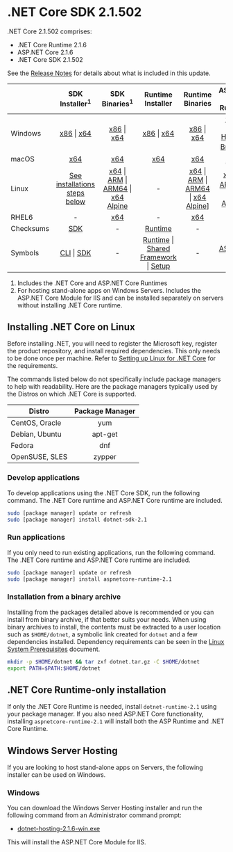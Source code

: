 # .NET Core SDK 2.1.502

.NET Core 2.1.502 comprises:

* .NET Core Runtime 2.1.6
* ASP.NET Core 2.1.6
* .NET Core SDK 2.1.502

See the [Release Notes][release-notes] for details about what is included in this update.

|           | SDK Installer<sup>1</sup>                        | SDK Binaries<sup>1</sup>                 | Runtime Installer                                        | Runtime Binaries                                 | ASP.NET Core Runtime           |
| --------- | :------------------------------------------:     | :----------------------:                 | :---------------------------:                            | :-------------------------:                      | :-----------------:            |
| Windows   | [x86][dotnet-sdk-win-x86.exe] \| [x64][dotnet-sdk-win-x64.exe] | [x86][dotnet-sdk-win-x86.zip] \| [x64][dotnet-sdk-win-x64.zip] | [x86][dotnet-runtime-win-x86.exe] \| [x64][dotnet-runtime-win-x64.exe] | [x86][dotnet-runtime-win-x86.zip] \| [x64][dotnet-runtime-win-x64.zip] | [x86][aspnetcore-runtime-win-x86.exe] \| [x64][aspnetcore-runtime-win-x64.exe] <br/> [Hosting Bundle][dotnet-hosting-win.exe]<sup>2</sup> |
| macOS     | [x64][dotnet-sdk-osx-x64.pkg]  | [x64][dotnet-sdk-osx-x64.tar.gz]     | [x64][dotnet-runtime-osx-x64.pkg] | [x64][dotnet-runtime-osx-x64.tar.gz] | [x64][aspnetcore-runtime-osx-x64.tar.gz]<sup>1</sup>
| Linux     | [See installations steps below][linux-install]   | [x64][dotnet-sdk-linux-x64.tar.gz] \| [ARM][dotnet-sdk-linux-arm.tar.gz] \| [ARM64][dotnet-sdk-linux-arm64.tar.gz] \| [x64 Alpine][dotnet-sdk-linux-musl-x64.tar.gz] | - | [x64][dotnet-runtime-linux-x64.tar.gz] \| [ARM][dotnet-runtime-linux-arm.tar.gz] \| [ARM64][dotnet-runtime-linux-arm64.tar.gz] \| [x64 Alpine][dotnet-runtime-linux-musl-x64.tar.gz]] | [x64][aspnetcore-runtime-linux-x64.tar.gz]<sup>1</sup>  \| [ARM32][aspnetcore-runtime-linux-arm.tar.gz]<sup>1</sup> \| [x64 Alpine][aspnetcore-runtime-linux-musl-x64.tar.gz]<sup>1</sup> |
| RHEL6     | -                                                | [x64][dotnet-sdk-rhel.6-x64.tar.gz]                    | -                                                        | [x64][dotnet-runtime-rhel.6-x64.tar.gz] | - |
| Checksums | [SDK][checksums-sdk]                             | -                                        | [Runtime][checksums-runtime]                             | - | - |
| Symbols   | [CLI][cli-symbols.zip] \| [SDK][dotnet-sdk-symbols.zip]  | -                                        | [Runtime][coreclr-symbols.zip] \| [Shared Framework][corefx-symbols.zip] \| [Setup][core-setup-symbols.zip] | - | [ASP.NET Core][aspnet-symbols.zip] |

1. Includes the .NET Core and ASP.NET Core Runtimes
2. For hosting stand-alone apps on Windows Servers. Includes the ASP.NET Core Module for IIS and can be installed separately on servers without installing .NET Core runtime.

## Installing .NET Core on Linux

Before installing .NET, you will need to register the Microsoft key, register the product repository, and install required dependencies. This only needs to be done once per machine. Refer to [Setting up Linux for .NET Core][linux-setup] for the requirements.

The commands listed below do not specifically include package managers to help with readability. Here are the package managers typically used by the Distros on which .NET Core is supported.

| Distro | Package Manager  |
| ---             | :----:  |
| CentOS, Oracle  | yum     |
| Debian, Ubuntu  | apt-get |
| Fedora          | dnf     |
| OpenSUSE, SLES  | zypper  |

### Develop applications

To develop applications using the .NET Core SDK, run the following command. The .NET Core runtime and ASP.NET Core runtime are included.

```bash
sudo [package manager] update or refresh
sudo [package manager] install dotnet-sdk-2.1
```

### Run applications

If you only need to run existing applications, run the following command. The .NET Core runtime and ASP.NET Core runtime are included.

```bash
sudo [package manager] update or refresh
sudo [package manager] install aspnetcore-runtime-2.1
```

### Installation from a binary archive

Installing from the packages detailed above is recommended or you can install from binary archive, if that better suits your needs. When using binary archives to install, the contents must be extracted to a user location such as `$HOME/dotnet`, a symbolic link created for `dotnet` and a few dependencies installed. Dependency requirements can be seen in the [Linux System Prerequisites](https://github.com/dotnet/core/blob/main/Documentation/linux-prereqs.md) document.

```bash
mkdir -p $HOME/dotnet && tar zxf dotnet.tar.gz -C $HOME/dotnet
export PATH=$PATH:$HOME/dotnet
```

## .NET Core Runtime-only installation

If only the .NET Core Runtime is needed, install `dotnet-runtime-2.1` using your package manager. If you also need ASP.NET Core functionality, installing `aspnetcore-runtime-2.1` will install both the ASP Runtime and .NET Core Runtime.

## Windows Server Hosting

If you are looking to host stand-alone apps on Servers, the following installer can be used on Windows.

### Windows

You can download the Windows Server Hosting installer and run the following command from an Administrator command prompt:

* [dotnet-hosting-2.1.6-win.exe][dotnet-hosting-win.exe]

This will install the ASP.NET Core Module for IIS.

[blob-runtime]: https://dotnetcli.blob.core.windows.net/dotnet/Runtime/
[blob-sdk]: https://dotnetcli.blob.core.windows.net/dotnet/Sdk/
[release-notes]: https://github.com/dotnet/core/blob/main/release-notes/2.1/2.1.502-SDK/2.1.502.md

[dotnet-runtime-linux-arm.tar.gz]: https://download.visualstudio.microsoft.com/download/pr/7d461733-a0cd-48ee-9963-791337dcaafa/3b75ee4c7fb9d6bc7d0ddd9761676096/dotnet-runtime-2.1.6-linux-arm.tar.gz
[dotnet-runtime-linux-arm64.tar.gz]: https://download.visualstudio.microsoft.com/download/pr/9cb31ef2-d5ec-490d-8a3f-f45f52d28fec/4c906b6132f2c0fe55e9e0209f08b352/dotnet-runtime-2.1.6-linux-arm64.tar.gz
[dotnet-runtime-linux-musl-x64.tar.gz]: https://download.visualstudio.microsoft.com/download/pr/b934284c-96e3-49ab-9c86-6332092bafa7/480c4ba3ddd68c4a303c8de3616ac4ee/dotnet-runtime-2.1.6-linux-musl-x64.tar.gz
[dotnet-runtime-linux-x64.tar.gz]: https://download.visualstudio.microsoft.com/download/pr/5c1334bc-bd26-4232-a745-2728b36a2628/8e163216cdcec15332ebf2e5575962de/dotnet-runtime-2.1.6-linux-x64.tar.gz
[dotnet-runtime-osx-x64.pkg]: https://download.visualstudio.microsoft.com/download/pr/26452190-8866-4e1c-8bd2-e4699d775555/befaa5544a34e875621b239281d662a5/dotnet-runtime-2.1.6-osx-x64.pkg
[dotnet-runtime-osx-x64.tar.gz]: https://download.visualstudio.microsoft.com/download/pr/0f36c0b9-397b-4303-9a83-2f09e08affb0/dc43655b905e0c3d5d5fd89cafc1fb81/dotnet-runtime-2.1.6-osx-x64.tar.gz
[dotnet-runtime-rhel.6-x64.tar.gz]: https://download.visualstudio.microsoft.com/download/pr/95777fc5-eb49-4fe3-b136-db2c1e8c4cab/17cafbf4d0d6e234e4ea6cc143739e1d/dotnet-runtime-2.1.6-rhel.6-x64.tar.gz
[dotnet-runtime-win-x64.exe]: https://download.visualstudio.microsoft.com/download/pr/8dcd5adb-21a8-43db-ab6a-d6c8e37b20fe/d52d48805fc35dbfa7ce411fbf5fda59/dotnet-runtime-2.1.6-win-x64.exe
[dotnet-runtime-win-x64.zip]: https://download.visualstudio.microsoft.com/download/pr/3f6b6def-4e9a-4405-b21f-89f77d1605c4/52be50baa0e9bfa118fe6de80be89ab6/dotnet-runtime-2.1.6-win-x64.zip
[dotnet-runtime-win-x86.exe]: https://download.visualstudio.microsoft.com/download/pr/af783fb4-da01-44f9-a8b8-9e52dda7970e/3d9920fc37175a41140f9c8af542a42c/dotnet-runtime-2.1.6-win-x86.exe
[dotnet-runtime-win-x86.zip]: https://download.visualstudio.microsoft.com/download/pr/3ef3e42c-281d-43e2-969b-3f6aafef56f1/a13f4c966b0f499b8883f6e6f8b1765c/dotnet-runtime-2.1.6-win-x86.zip
[aspnetcore-runtime-linux-arm.tar.gz]: https://download.visualstudio.microsoft.com/download/pr/9c5d6af2-868c-4021-8b25-4913daca41c3/46cfc8ddb9b8f10ebd56de1b1a534e32/aspnetcore-runtime-2.1.6-linux-arm.tar.gz
[aspnetcore-runtime-linux-musl-x64.tar.gz]: https://download.visualstudio.microsoft.com/download/pr/e4770dec-8d9d-4591-ba45-a8ad1d71841e/fa87d518261a484787824fc0e1d9365f/aspnetcore-runtime-2.1.6-linux-musl-x64.tar.gz
[aspnetcore-runtime-linux-x64.tar.gz]: https://download.visualstudio.microsoft.com/download/pr/5ecfed21-c776-4924-b734-126400fd324a/4e1bfb9c870ffcf99b1bf953b91ef072/aspnetcore-runtime-2.1.6-linux-x64.tar.gz
[aspnetcore-runtime-osx-x64.tar.gz]: https://download.visualstudio.microsoft.com/download/pr/1f6f813c-f02a-47ca-a300-0b89bacac920/19e4e3315b9ec9934f06915b8d367706/aspnetcore-runtime-2.1.6-osx-x64.tar.gz
[aspnetcore-runtime-win-x64.exe]: https://download.visualstudio.microsoft.com/download/pr/400d3dfc-03ab-4d2b-9d2a-5c1e9d7ef2e1/a1c8fba4dd848186623470da09ec8f88/aspnetcore-runtime-2.1.6-win-x64.exe
[aspnetcore-runtime-win-x64.zip]: https://download.visualstudio.microsoft.com/download/pr/aeab1a67-fec1-4525-af50-332817900212/016c23f84f53d0976da7070c88c7873f/aspnetcore-runtime-2.1.6-win-x64.zip
[aspnetcore-runtime-win-x86.exe]: https://download.visualstudio.microsoft.com/download/pr/207ccb26-48a9-4588-a9f3-e009be0a37cc/afdf4db8ad55a07357f0663fbde4140b/aspnetcore-runtime-2.1.6-win-x86.exe
[aspnetcore-runtime-win-x86.zip]: https://download.visualstudio.microsoft.com/download/pr/5fbad133-3085-4748-90a7-cd863e910001/c7379a8658d8ff6547b7c74fd59615c3/aspnetcore-runtime-2.1.6-win-x86.zip
[dotnet-hosting-win.exe]: https://download.visualstudio.microsoft.com/download/pr/3f674c39-ab51-45c3-a7b8-094d86594fbc/9f7efb24d3486086b2d1f1a8d205a776/dotnet-hosting-2.1.6-win.exe

[dotnet-sdk-linux-arm.tar.gz]: https://download.visualstudio.microsoft.com/download/pr/3690b37f-002a-4e8b-9563-cf30fbba8c57/36498efa5d47af3b9e9addb50d839db6/dotnet-sdk-2.1.502-linux-arm.tar.gz
[dotnet-sdk-linux-arm64.tar.gz]: https://download.visualstudio.microsoft.com/download/pr/aa69f29a-6cde-4ca4-8c34-d60df776a648/63065948aa517fb0af456eca88eae5a5/dotnet-sdk-2.1.502-linux-arm64.tar.gz
[dotnet-sdk-linux-musl-x64.tar.gz]: https://download.visualstudio.microsoft.com/download/pr/91c9af05-2149-4ba5-88f7-a8b77298197e/be1802e1a05a7b34dd1a5cdfbb6443f9/dotnet-sdk-2.1.502-linux-musl-x64.tar.gz
[dotnet-sdk-linux-x64.tar.gz]: https://download.visualstudio.microsoft.com/download/pr/4c8893df-3b05-48a5-b760-20f2db692c45/ff0545dbbb3c52f6fa38657ad97d65d8/dotnet-sdk-2.1.502-linux-x64.tar.gz
[dotnet-sdk-linux-x64.tar.gz]: https://download.visualstudio.microsoft.com/download/pr/4c8893df-3b05-48a5-b760-20f2db692c45/ff0545dbbb3c52f6fa38657ad97d65d8/dotnet-sdk-2.1.502-linux-x64.tar.gz
[dotnet-sdk-osx-x64.pkg]: https://download.visualstudio.microsoft.com/download/pr/7e834c38-a210-44e0-be84-0380298901e7/cc0a2df529f71622ef3dc6781cab0d6b/dotnet-sdk-2.1.502-osx-x64.pkg
[dotnet-sdk-osx-x64.tar.gz]: https://download.visualstudio.microsoft.com/download/pr/50729ca4-03ce-4e19-af87-bfae014b0431/1c830d9dcffa7663702e32fab6953425/dotnet-sdk-2.1.502-osx-x64.tar.gz
[dotnet-sdk-rhel.6-x64.tar.gz]: https://download.visualstudio.microsoft.com/download/pr/c1120295-348f-4135-9f0c-ac157a72bd4a/733da9695dc48fa554db4e173b8ab168/dotnet-sdk-2.1.502-rhel.6-x64.tar.gz
[dotnet-sdk-rhel.6-x64.tar.gz]: https://download.visualstudio.microsoft.com/download/pr/c1120295-348f-4135-9f0c-ac157a72bd4a/733da9695dc48fa554db4e173b8ab168/dotnet-sdk-2.1.502-rhel.6-x64.tar.gz
[dotnet-sdk-rhel.6-x64.tar.gz]: https://download.visualstudio.microsoft.com/download/pr/c1120295-348f-4135-9f0c-ac157a72bd4a/733da9695dc48fa554db4e173b8ab168/dotnet-sdk-2.1.502-rhel.6-x64.tar.gz
[dotnet-sdk-win-x64.exe]: https://download.visualstudio.microsoft.com/download/pr/70b3a142-06fa-4d86-b1cc-67a48c1eaacb/55e147bd47db930a642a8f8176949a76/dotnet-sdk-2.1.502-win-x64.exe
[dotnet-sdk-win-x64.zip]: https://download.visualstudio.microsoft.com/download/pr/c88b53e5-121c-4bc9-af5d-47a9d154ea64/e62eff84357c48dc8052a9c6ce5dfb8a/dotnet-sdk-2.1.502-win-x64.zip
[dotnet-sdk-win-x86.exe]: https://download.visualstudio.microsoft.com/download/pr/caa1967f-4459-40a0-9703-cd7c4330be6a/722e7928c1bbebf2b174f5293c97328f/dotnet-sdk-2.1.502-win-x86.exe
[dotnet-sdk-win-x86.zip]: https://download.visualstudio.microsoft.com/download/pr/e2d8f451-0133-418e-a1c6-caeda12360ef/d1ea1b0296c02a2dd4b23d33f89db12c/dotnet-sdk-2.1.502-win-x86.zip

[aspnet-symbols.zip]: https://download.visualstudio.microsoft.com/download/pr/d77ca6f6-fa77-4eb8-82f9-9e8be43e4acd/830ad12af9a632ff05a70e2530a3c564/aspnet-2.1.6-symbols.zip
[core-setup-symbols.zip]: https://download.visualstudio.microsoft.com/download/pr/04ddc39e-1db1-472f-a7a6-4a51d73cc75c/3d0f620127304ddfa981bdc9dbc6aee9/core-setup-2.1.6-symbols.zip
[coreclr-symbols.zip]: https://download.visualstudio.microsoft.com/download/pr/459e604d-efc0-4e1a-838b-e311c890bdaa/bc02969da98047faf9b4d1dc1c70b349/coreclr-2.1.6-symbols.zip
[corefx-symbols.zip]: https://download.visualstudio.microsoft.com/download/pr/dc20e757-f7ca-4683-900b-3d0a94134c0d/1743c2e0e4952e9a5ddf2d1c8934af95/corefx-2.1.6-symbols.zip
[cli-symbols.zip]: https://download.visualstudio.microsoft.com/download/pr/319e69e5-3a4a-47a9-a454-b4e17380e5da/6af8d9c315d8f24e95e6d4c9a28cfd3d/sdk-symbols-2.1.502-symbols.zip
[dotnet-sdk-symbols.zip]: https://download.visualstudio.microsoft.com/download/pr/319e69e5-3a4a-47a9-a454-b4e17380e5da/6af8d9c315d8f24e95e6d4c9a28cfd3d/sdk-symbols-2.1.502-symbols.zip

[checksums-runtime]: https://dotnetcli.blob.core.windows.net/dotnet/checksums/2.1.6-runtime-sha.txt
[checksums-sdk]: https://dotnetcli.blob.core.windows.net/dotnet/checksums/2.1.502-sdk-sha.txt

[linux-install]: https://learn.microsoft.com/dotnet/core/install/linux
[linux-setup]: https://github.com/dotnet/core/blob/main/Documentation/linux-setup.md

[dotnet-blog]: https://blogs.msdn.microsoft.com/dotnet/